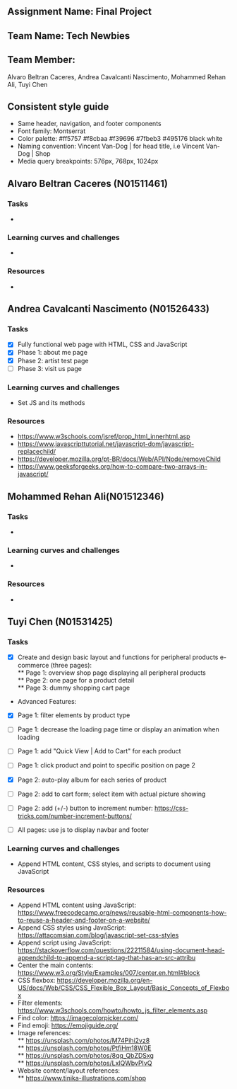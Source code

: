 ﻿## Assignment Name: Final Project

## Team Name: Tech Newbies

## Team Member:
Alvaro Beltran Caceres, Andrea Cavalcanti Nascimento, Mohammed Rehan Ali, Tuyi Chen

## Consistent style guide
- Same header, navigation, and footer components
- Font family: Montserrat
- Color palette: #ff5757 #f8cbaa #f39696 #7fbeb3 #495176 black white
- Naming convention: Vincent Van-Dog | <page name> for head title, i.e Vincent Van-Dog | Shop
- Media query breakpoints: 576px, 768px, 1024px

## Alvaro Beltran Caceres (N01511461)
### Tasks
-
### Learning curves and challenges
-
### Resources
-

## Andrea Cavalcanti Nascimento (N01526433)
### Tasks
- [X] Fully functional web page with HTML, CSS and JavaScript
- [X] Phase 1: about me page
- [X] Phase 2: artist test page
- [ ] Phase 3: visit us page

### Learning curves and challenges
- Set JS and its methods

### Resources
- https://www.w3schools.com/jsref/prop_html_innerhtml.asp
- https://www.javascripttutorial.net/javascript-dom/javascript-replacechild/
- https://developer.mozilla.org/pt-BR/docs/Web/API/Node/removeChild
- https://www.geeksforgeeks.org/how-to-compare-two-arrays-in-javascript/


## Mohammed Rehan Ali(N01512346)
### Tasks
-
### Learning curves and challenges
-
### Resources
-

## Tuyi Chen (N01531425)
### Tasks
- [X] Create and design basic layout and functions for peripheral products e-commerce (three pages): \
** Page 1: overview shop page displaying all peripheral products \
** Page 2: one page for a product detail \
** Page 3: dummy shopping cart page

- Advanced Features:
- [X] Page 1: filter elements by product type
- [ ] Page 1: decrease the loading page time or display an animation when loading
- [ ] Page 1: add "Quick View | Add to Cart" for each product
- [ ] Page 1: click product and point to specific position on page 2
- [X] Page 2: auto-play album for each series of product
- [ ] Page 2: add to cart form; select item with actual picture showing
- [ ] Page 2: add (+/-) button to increment number: https://css-tricks.com/number-increment-buttons/
- [ ] All pages: use js to display navbar and footer



### Learning curves and challenges

- Append HTML content, CSS styles, and scripts to document using JavaScript

### Resources

- Append HTML content using JavaScript: https://www.freecodecamp.org/news/reusable-html-components-how-to-reuse-a-header-and-footer-on-a-website/
- Append CSS styles using JavaScript: https://attacomsian.com/blog/javascript-set-css-styles
- Append script using JavaScript: https://stackoverflow.com/questions/22211584/using-document-head-appendchild-to-append-a-script-tag-that-has-an-src-attribu
- Center the main contents: https://www.w3.org/Style/Examples/007/center.en.html#block
- CSS flexbox: https://developer.mozilla.org/en-US/docs/Web/CSS/CSS_Flexible_Box_Layout/Basic_Concepts_of_Flexbox
- Filter elements: https://www.w3schools.com/howto/howto_js_filter_elements.asp
- Find color: https://imagecolorpicker.com/
- Find emoji: https://emojiguide.org/
- Image references: \
  ** https://unsplash.com/photos/M74Pihi2vz8 \
  ** https://unsplash.com/photos/PtfiHm18W0E \
  ** https://unsplash.com/photos/8qq_QbZDSxg \
  ** https://unsplash.com/photos/LxlQWbvPIvQ
- Website content/layout references: \
  ** https://www.tinika-illustrations.com/shop
